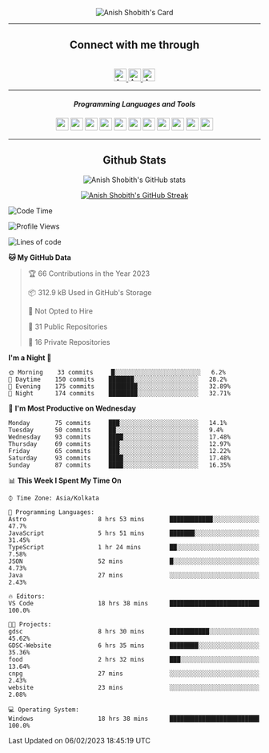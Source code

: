 <div align="center">

![Anish Shobith's Card](https://cardivo.vercel.app/api?name=Anish%20Shobith%20P%20S&description=Hi%20there%F0%9F%91%8B,%20I%20am%20a%2020-years-old.%20I%20am%20a%20Web%20and%20Application%20developer%20from%20India.%20Nice%20to%20meet%20you%20all.%20Looking%20forward%20to%20paritcipate%20with%20you.&image=https://i.imgur.com/WlQk3PY.jpg&&disableAnimation=true&site=https://anishshobithps.tech&pattern=plus&colorPattern=%23171616&backgroundColor=%231a1b26&instagram=anish_shobith&linkedin=Anish%20Shobith%20P%20S&fontColor=%23ffffff&iconColor=%23ffffff)

<hr>
 <h2> Connect with me through </h2>
<br>
<a href="https://www.instagram.com/anish_shobith/">
    <img alt="Anish Shobith's Instagram" width="25px" src="https://raw.githubusercontent.com/Anish-Shobith/Anish-Shobith/master/assets/socials/instagram.svg">
    </a>
    <a href="https://discord.gg/cWgDskT">
    <img alt="Anish Shobith's Discord", width="25px" src="https://raw.githubusercontent.com/Anish-Shobith/Anish-Shobith/master/assets/socials/discord.svg">
    </a>
    <a href="https://open.spotify.com/user/goshcrm0y9jzum2lffvu6f4hz">
    <img alt="Anish Shobith's Spotify", width="25px" src="https://raw.githubusercontent.com/Anish-Shobith/Anish-Shobith/master/assets/socials/spotify.svg">
    </a>
    <br>
    <hr>
    <h4> <i> Programming Languages and Tools </i> </h4>
    <img width="25px" src="https://raw.githubusercontent.com/Anish-Shobith/Anish-Shobith/master/assets/languages/javascript.svg">
    <img width="25px" src="https://raw.githubusercontent.com/Anish-Shobith/Anish-Shobith/master/assets/languages/typescript.svg">
    <img width="25px" src="https://raw.githubusercontent.com/Anish-Shobith/Anish-Shobith/master/assets/languages/cpp.svg">
    <img width="25px" src="https://raw.githubusercontent.com/Anish-Shobith/Anish-Shobith/master/assets/languages/ruby.svg">
    <img width="25px" src="https://raw.githubusercontent.com/Anish-Shobith/Anish-Shobith/master/assets/languages/html.svg">
    <img width="25px" src="https://raw.githubusercontent.com/Anish-Shobith/Anish-Shobith/master/assets/tools/nodejs.svg">
    <img width="25px" src="https://raw.githubusercontent.com/Anish-Shobith/Anish-Shobith/master/assets/tools/docker.svg">
    <img width="25px" src="https://raw.githubusercontent.com/Anish-Shobith/Anish-Shobith/master/assets/tools/webstorm.svg">
    <img width="25px" src="https://raw.githubusercontent.com/Anish-Shobith/Anish-Shobith/master/assets/tools/intellij.svg">
    <img width="25px" src="https://raw.githubusercontent.com/Anish-Shobith/Anish-Shobith/master/assets/tools/visualstudiocode.svg">
    <img width="25px" src="https://raw.githubusercontent.com/Anish-Shobith/Anish-Shobith/master/assets/tools/git.svg">
<hr>
 <h2> Github Stats </h2>

![Anish Shobith's GitHub stats](https://github-readme-stats-fk82.vercel.app/api?username=Anish-Shobith&show_icons=true&theme=tokyonight&count_private=true)

[![Anish Shobith's GitHub Streak](https://streak-stats.demolab.com?user=Anish-Shobith&theme=tokyonight&hide_border=true&border_radius=4.6)](https://git.io/streak-stats)

</div>

<!--START_SECTION:waka-->
![Code Time](http://img.shields.io/badge/Code%20Time-778%20hrs%2055%20mins-blue)

![Profile Views](http://img.shields.io/badge/Profile%20Views-6-blue)

![Lines of code](https://img.shields.io/badge/From%20Hello%20World%20I%27ve%20Written-152%20Thousand%20lines%20of%20code-blue)

**🐱 My GitHub Data** 

> 🏆 66 Contributions in the Year 2023
 > 
> 📦 312.9 kB Used in GitHub's Storage 
 > 
> 🚫 Not Opted to Hire
 > 
> 📜 31 Public Repositories 
 > 
> 🔑 16 Private Repositories  
 > 
**I'm a Night 🦉** 

```text
🌞 Morning    33 commits     █░░░░░░░░░░░░░░░░░░░░░░░░   6.2% 
🌆 Daytime    150 commits    ███████░░░░░░░░░░░░░░░░░░   28.2% 
🌃 Evening    175 commits    ████████░░░░░░░░░░░░░░░░░   32.89% 
🌙 Night      174 commits    ████████░░░░░░░░░░░░░░░░░   32.71%

```
📅 **I'm Most Productive on Wednesday** 

```text
Monday       75 commits     ███░░░░░░░░░░░░░░░░░░░░░░   14.1% 
Tuesday      50 commits     ██░░░░░░░░░░░░░░░░░░░░░░░   9.4% 
Wednesday    93 commits     ████░░░░░░░░░░░░░░░░░░░░░   17.48% 
Thursday     69 commits     ███░░░░░░░░░░░░░░░░░░░░░░   12.97% 
Friday       65 commits     ███░░░░░░░░░░░░░░░░░░░░░░   12.22% 
Saturday     93 commits     ████░░░░░░░░░░░░░░░░░░░░░   17.48% 
Sunday       87 commits     ████░░░░░░░░░░░░░░░░░░░░░   16.35%

```


📊 **This Week I Spent My Time On** 

```text
⌚︎ Time Zone: Asia/Kolkata

💬 Programming Languages: 
Astro                    8 hrs 53 mins       ████████████░░░░░░░░░░░░░   47.7% 
JavaScript               5 hrs 51 mins       ███████░░░░░░░░░░░░░░░░░░   31.45% 
TypeScript               1 hr 24 mins        ██░░░░░░░░░░░░░░░░░░░░░░░   7.58% 
JSON                     52 mins             █░░░░░░░░░░░░░░░░░░░░░░░░   4.73% 
Java                     27 mins             ░░░░░░░░░░░░░░░░░░░░░░░░░   2.43%

🔥 Editors: 
VS Code                  18 hrs 38 mins      █████████████████████████   100.0%

🐱‍💻 Projects: 
gdsc                     8 hrs 30 mins       ███████████░░░░░░░░░░░░░░   45.62% 
GDSC-Website             6 hrs 35 mins       ████████░░░░░░░░░░░░░░░░░   35.36% 
food                     2 hrs 32 mins       ███░░░░░░░░░░░░░░░░░░░░░░   13.64% 
cnpg                     27 mins             ░░░░░░░░░░░░░░░░░░░░░░░░░   2.43% 
website                  23 mins             ░░░░░░░░░░░░░░░░░░░░░░░░░   2.08%

💻 Operating System: 
Windows                  18 hrs 38 mins      █████████████████████████   100.0%

```


 Last Updated on 06/02/2023 18:45:19 UTC
<!--END_SECTION:waka-->
